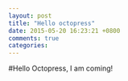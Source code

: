 ```yaml
---
layout: post
title: "Hello octopress"
date: 2015-05-20 16:23:21 +0800
comments: true
categories: 
---
```

#Hello Octopress, I am coming!